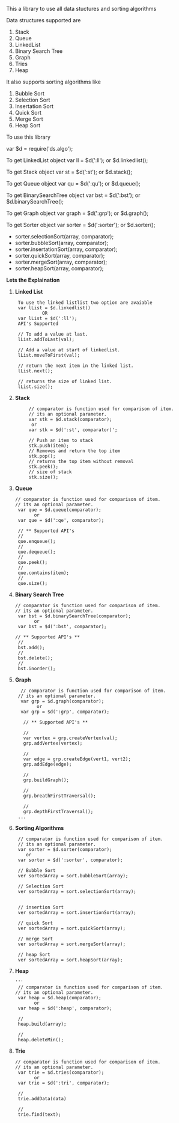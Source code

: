 This a library to use all data stuctures and sorting algorithms

Data structures supported are

1. Stack
2. Queue
3. LinkedList
4. Binary Search Tree
5. Graph
6. Tries
7. Heap

It also supports sorting algorithms like

1. Bubble Sort
2. Selection Sort
3. Insertation Sort
4. Quick Sort
5. Merge Sort
6. Heap Sort

To use this library 

var $d = require('ds.algo');

To get LinkedList object
var ll =  $d(':ll'); or $d.linkedlist();

To get Stack object
var st =  $d(':st'); or $d.stack();

To get Queue object
var qu =  $d(':qu'); or $d.queue();


To get BinarySearchTree object
var bst =  $d(':bst'); or $d.binarySearchTree();

To get Graph object
var graph =  $d(':grp'); or $d.graph();

To get Sorter object
var sorter =  $d(':sorter'); or $d.sorter();

 * sorter.selectionSort(array, comparator);
 * sorter.bubbleSort(array, comparator);
 * sorter.insertationSort(array, comparator);
 * sorter.quickSort(array, comparator);
 * sorter.mergeSort(array, comparator);
 * sorter.heapSort(array, comparator);
 
 **Lets the Explaination**

1. **Linked List**

        To use the linked listlist two option are avaiable
        var lList = $d.linkedlist()
                 OR
        var lList = $d(':ll');
        API's Supported
        
        // To add a value at last.
        lList.addToLast(val);
        
        // Add a value at start of linkedlist.
        lList.moveToFirst(val);
        
        // return the next item in the linked list.
        lList.next();
        
        // returns the size of linked list.
        lList.size();

      
       
2. **Stack**
    
    
            // comparator is function used for comparison of item.
            // its an optional parameter.
            var stk = $d.stack(comparator);
             or
            var stk = $d(':st', comparator)';
            
            // Push an item to stack
            stk.push(item);
            // Removes and return the top item
            stk.pop();
            // returns the top item without removal
            stk.peek();
            // size of stack
            stk.size();


3.  **Queue**
     
        // comparator is function used for comparison of item.
        // its an optional parameter.
         var que = $d.queue(comparator);
               or
         var que = $d(':qe', comparator);       

         // ** Supported API's 
         //
         que.enqueue();
         //
         que.dequeue();
         //
         que.peek();
         //
         que.contains(item);
         //
         que.size();
         
4.  **Binary Search Tree**
    
        // comparator is function used for comparison of item.
        // its an optional parameter.
         var bst = $d.binarySearchTree(comparator);
               or
         var bst = $d(':bst', comparator);       
        
        // ** Supported API's **
         //
         bst.add();
         //
         bst.delete();
         //
         bst.inorder();
         
     
5. **Graph**

         // comparator is function used for comparison of item.
        // its an optional parameter.
         var grp = $d.graph(comparator);
               or
         var grp = $d(':grp', comparator);     

          // ** Supported API's **

          //
          var vertex = grp.createVertex(val);
          grp.addVertex(vertex);

          //
          var edge = grp.createEdge(vert1, vert2);
          grp.addEdge(edge);

          //
          grp.buildGraph();

          //
          grp.breathFirstTraversal();

          // 
          grp.depthFirstTraversal();
        ...

6. **Sorting Algorithms**
  
        // comparator is function used for comparison of item.
        // its an optional parameter.
        var sorter = $d.sorter(comparator);
           or
        var sorter = $d(':sorter', comparator);     
        
        // Bubble Sort
        ver sortedArray = sort.bubbleSort(array);
        
        // Selection Sort
        ver sortedArray = sort.selectionSort(array);
        
        
        // insertion Sort
        ver sortedArray = sort.insertionSort(array);
        
        // quick Sort
        ver sortedArray = sort.quickSort(array);
        
        // merge Sort
        ver sortedArray = sort.mergeSort(array);
        
        // heap Sort
        ver sortedArray = sort.heapSort(array);
    
7.  **Heap**
        
        '''     
         // comparator is function used for comparison of item.
        // its an optional parameter.
         var heap = $d.heap(comparator);
               or
         var heap = $d(':heap', comparator);     
         
         //
         heap.build(array);
         
         //
         heap.deleteMin();
         
8.  **Trie**
   
        
        // comparator is function used for comparison of item.
        // its an optional parameter.
         var trie = $d.tries(comparator);
               or
         var trie = $d(':tri', comparator);   
         
         //
         trie.addData(data)
         
         //
         trie.find(text);
         
